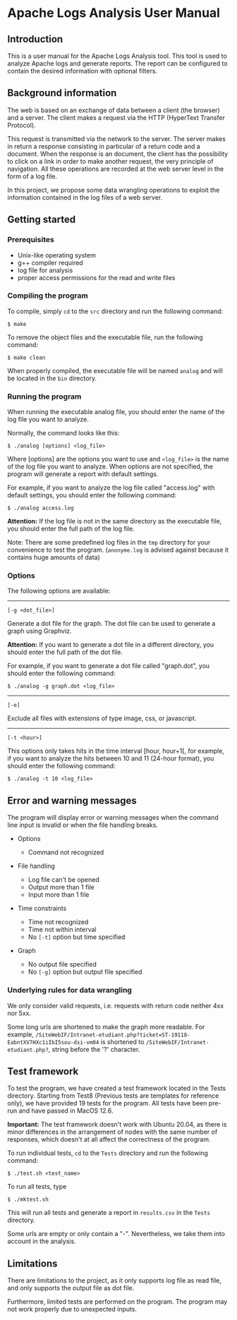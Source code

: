 # Apache Logs Analysis User Manual

## Introduction

This is a user manual for the Apache Logs Analysis tool. This tool is used to analyze Apache logs and generate reports. The report can be configured to contain the desired information with optional filters.

## Background information

The web is based on an exchange of data between a client (the browser) and a server. The
client makes a request via the HTTP (HyperText Transfer Protocol).

This request is transmitted via the network to the server. The server makes in return a response consisting in particular of a return code and a document. When the response is an document, the client has the possibility to click on a link in order to make another request, the very principle of navigation. All these operations are recorded at the web server level in the form of a log file.

In this project, we propose some data wrangling operations to exploit the information contained in the log files of a web server.

## Getting started

### Prerequisites

- Unix-like operating system
- g++ compiler required
- log file for analysis
- proper access permissions for the read and write files

### Compiling the program

To compile, simply `cd` to the `src` directory and run the following command:

```$ make```

To remove the object files and the executable file, run the following command:

```$ make clean```

When properly compiled, the executable file will be named `analog` and will be located in the `bin` directory.


### Running the program

When running the executable analog file, you should enter the name of the log file you want to analyze. 

Normally, the command looks like this:

```$ ./analog [options] <log_file>```

Where [options] are the options you want to use and `<log_file>` is the name of the log file you want to analyze. When options are not specified, the program will generate a report with default settings.

For example, if you want to analyze the log file called "access.log" with default settings, you should enter the following command:

```$ ./analog access.log```

**Attention:** If the log file is not in the same directory as the executable file, you should enter the full path of the log file.

Note: There are some predefined log files in the `tmp` directory for your convenience to test the program. (`anonyme.log` is advised against because it contains huge amounts of data)

### Options

The following options are available:

***
```[-g <dot_file>]```

Generate a dot file for the graph. The dot file can be used to generate a graph using Graphviz.

**Attention:** If you want to generate a dot file in a different directory, you should enter the full path of the dot file.

For example, if you want to generate a dot file called "graph.dot", you should enter the following command:

```$ ./analog -g graph.dot <log_file>```

***
```[-e]```

Exclude all files with extensions of type image, css, or javascript.

***
```[-t <hour>]```

This options only takes hits in the time interval [hour, hour+1[, for example, if you want to analyze the hits between 10 and 11 (24-hour format), you should enter the following command:

```$ ./analog -t 10 <log_file>```



## Error and warning messages

The program will display error or warning messages when the command line input is invalid or when the file handling breaks. 

- Options
  - Command not recognized

- File handling
  - Log file can't be opened
  - Output more than 1 file
  - Input more than 1 file

- Time constraints
  - Time not recognized
  - Time not within interval
  - No `[-t]` option but time specified

- Graph
  - No output file specified
  - No `[-g]` option but output file specified

### Underlying rules for data wrangling

We only consider valid requests, i.e. requests with return code neither 4xx nor 5xx.

Some long urls are shortened to make the graph more readable. For example, `/SiteWebIF/Intranet-etudiant.php?ticket=ST-19118-EabntXV7HXc1iIbI5sou-dsi-vm04` is shortened to `/SiteWebIF/Intranet-etudiant.php?`, string before the '?' character.


## Test framework

To test the program, we have created a test framework located in the Tests directory. Starting from Test8 (Previous tests are templates for reference only), we have provided 19 tests for the program. All tests have been pre-run and have passed in MacOS 12.6.

**Important:** The test framework doesn't work with Ubuntu 20.04, as there is minor differences in the arrangement of nodes with the same number of responses, which doesn't at all affect the correctness of the program.

To run individual tests, `cd` to the `Tests` directory and run the following command:

```$ ./test.sh <test_name>```

To run all tests, type
  
```$ ./mktest.sh```

This will run all tests and generate a report in `results.csv` in the `Tests` directory.

Some urls are empty or only contain a "-". Nevertheless, we take them into account in the analysis.

## Limitations

There are limitations to the project, as it only supports log file as read file, and only supports the output file as dot file.

Furthermore, limited tests are performed on the program. The program may not work properly due to unexpected inputs.